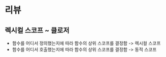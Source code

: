 # 리뷰

## 렉시컬 스코프 ~ 클로저

- 함수를 어디서 정의했는지에 따라 함수의 상위 스코프를 결정함 -> 렉시컬 스코프
- 함수를 어디서 호출했는지에 따라 함수의 상위 스코프를 결정함 -> 동적 스코프
